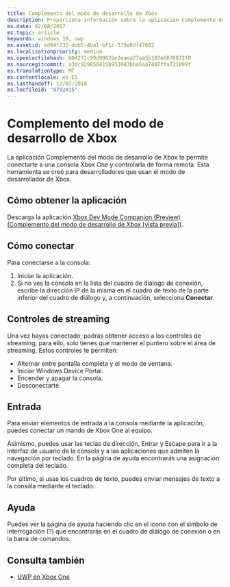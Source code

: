 ```yaml
---
title: Complemento del modo de desarrollo de Xbox
description: Proporciona información sobre la aplicación Complemento del modo de desarrollo de Xbox.
ms.date: 02/08/2017
ms.topic: article
keywords: windows 10, uwp
ms.assetid: ed84f232-ddb5-4ba1-bf1c-578e8df47602
ms.localizationpriority: medium
ms.openlocfilehash: b04272c99d9062be2eaea27aa5b107e6078872f8
ms.sourcegitcommit: a3dc929858415b933943bba5aa7487ffa721899f
ms.translationtype: MT
ms.contentlocale: es-ES
ms.lasthandoff: 12/07/2018
ms.locfileid: "8792415"
---
```

# <a name="xbox-dev-mode-companion"></a>Complemento del modo de desarrollo de Xbox

La aplicación Complemento del modo de desarrollo de Xbox te permite conectarte a una consola Xbox One y controlarla de forma remota. Esta herramienta se creó para desarrolladores que usan el modo de desarrollador de Xbox.

## <a name="how-to-get-the-app"></a>Cómo obtener la aplicación  
Descarga la aplicación [Xbox Dev Mode Companion (Preview) (Complemento del modo de desarrollo de Xbox [vista previa])](https://www.microsoft.com/store/p/xbox-dev-mode-companion/9nblggh519cp).

## <a name="how-to-connect"></a>Cómo conectar   
Para conectarse a la consola:

1. Iniciar la aplicación.   
2. Si no ves la consola en la lista del cuadro de diálogo de conexión, escribe la dirección IP de la misma en el cuadro de texto de la parte inferior del cuadro de diálogo y, a continuación, selecciona **Conectar**.

## <a name="streaming-controls"></a>Controles de streaming
Una vez hayas conectado, podrás obtener acceso a los controles de streaming; para ello, solo tienes que mantener el puntero sobre el área de streaming. Estos controles te permiten:
* Alternar entre pantalla completa y el modo de ventana.
* Iniciar Windows Device Portal.
* Encender y apagar la consola.
* Desconectarte.

## <a name="input"></a>Entrada
Para enviar elementos de entrada a la consola mediante la aplicación, puedes conectar un mando de Xbox One al equipo.   
    
Asimismo, puedes usar las teclas de dirección, Entrar y Escape para ir a la interfaz de usuario de la consola y a las aplicaciones que admiten la navegación por teclado. En la página de ayuda encontrarás una asignación completa del teclado.   
   
Por último, si usas los cuadros de texto, puedes enviar mensajes de texto a la consola mediante el teclado.   

## <a name="help"></a>Ayuda
Puedes ver la página de ayuda haciendo clic en el icono con el símbolo de interrogación (?) que encontrarás en el cuadro de diálogo de conexión o en la barra de comandos.

## <a name="see-also"></a>Consulta también
- [UWP en Xbox One](index.md)
